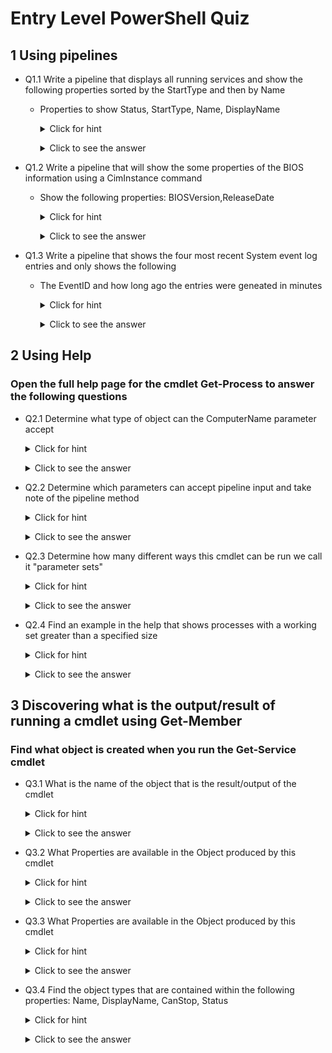 <!--
    <details><summary>Click for hint</summary><Strong> 

    ``` 
    HINT
    ```
    </Strong></details> 
    <details><summary>Click to see the answer</summary><Strong> 
    
    ```
    ANSWER
    ```
    </Strong></details> 
-->

# Entry Level PowerShell Quiz

## 1 Using pipelines

- Q1.1 Write a pipeline that displays all running services and show the following properties sorted by the StartType and then by Name
  - Properties to show Status, StartType, Name, DisplayName

    <details><summary>Click for hint</summary><Strong> 

    ``` 
    Think about the following:
    - What PowerShell command will find services 
    - What PowerShell command will sort the information
    - How do I just show running services
    ```
    </Strong></details> 
    <details><summary>Click to see the answer</summary><Strong> 
    
    ```PowerShell
    Get-Service | Where-Object {$_.Status -eq 'Running'} | Sort-Object -Property StartType,Name | Select-Object -Property Status,StartType,Name,DisplayName

    ```
    </Strong></details> 

- Q1.2 Write a pipeline that will show the some properties of the BIOS information using a CimInstance command
  - Show the following properties: BIOSVersion,ReleaseDate

    <details><summary>Click for hint</summary><Strong> 

    ``` 
    Consider:
    - How do I find a CIM class that shows bios inforamtion
    - How do I just show two of the properties
    ```
    </Strong></details> 
    <details><summary>Click to see the answer</summary><Strong> 
    
    ```PowerShell
    Get-CimInstance -ClassName Win32_BIOS | Select-Object -Property BIOSVersion,ReleaseDate
    ```
    </Strong></details> 
    
- Q1.3 Write a pipeline that shows the four most recent System event log entries and only shows the following
  - The EventID and how long ago the entries were geneated in minutes

    <details><summary>Click for hint</summary><Strong> 

    ``` 
    Consider:
    - How do I find a command that shows event logs
    - How do I show a property that I have to calculate 
    ```
    </Strong></details> 
    <details><summary>Click to see the answer</summary><Strong> 
    
    ```PowerShell
    Get-EventLog -LogName System -Newest 4 | Select-Object -Property EventID,@{n='MinutesAgo';e={((Get-Date) - $_.TimeGenerated).Minutes}}
    ```
    </Strong></details> 


## 2 Using Help

### Open the full help page for the cmdlet Get-Process to answer the following questions

  - Q2.1 Determine what type of object can the ComputerName parameter accept
 
    <details><summary>Click for hint</summary><Strong> 

    ```PowerShell
    Get-Help -Full Get-Process
    # Or you could use the following
    Get-Help -ShowWindow Get-Process
    ```
    </Strong></details> 
    <details><summary>Click to see the answer</summary><Strong> 
    
    ```
    Look for the information directly after the Parameter name "ComputerName" 
    
    -ComputerName <System.String[]>
    
    "String" is the answer, also note that String has "[]" at the end which menas that 
    This parameter can accept one or more strings as an array of strings
    ```
    </Strong></details>    
 
  - Q2.2 Determine which parameters can accept pipeline input and take note of the pipeline method  
    
    <details><summary>Click for hint</summary><Strong> 

    ```PowerShell
    Get-Help -Full Get-Process
    # Or you could use the following
    Get-Help -ShowWindow Get-Process
    ```
    </Strong></details> 
    <details><summary>Click to see the answer</summary><Strong> 
    
    ```
    Inspect all of the parameters for those that report "True" for "Accept pipeline input"?
    For Example:
    -ComputerName <System.String[]>
       Specifies the computers for which this cmdlet gets active processes. The default is the local computer.
       
       Required?                    false
       Position?                    named
       Default value                Local computer
       Accept pipeline input?       True (ByPropertyName)
       Accept wildcard characters?  false    
    
    This is one of the parameters that can "Accept pipeline input"
    and it does so by the "ByPropertyName" procedure    
    ```
    </Strong></details>   
 
  - Q2.3 Determine how many different ways this cmdlet can be run we call it "parameter sets"

    <details><summary>Click for hint</summary><Strong> 

    ```PowerShell
    Get-Help -Full Get-Process
    # Or you could use the following
    Get-Help -ShowWindow Get-Process
    ```
    </Strong></details> 
    <details><summary>Click to see the answer</summary><Strong> 
    
    ```
    Look for the "Syntax" section and count the number of ways this cmdlet can be run
    For Example:
    
    Syntax
        Get-Process [[-Name] <System.String[]>] [-ComputerName <System.String[]>] [-FileVersionInfo ] [-Module ] [<CommonParameters>]
        Get-Process [-ComputerName <System.String[]>] [-FileVersionInfo ] -Id <System.Int32[]> [-Module ] [<CommonParameters>]
        Get-Process [-ComputerName <System.String[]>] [-FileVersionInfo ] -InputObject <System.Diagnostics.Process[]> [-Module ] [<CommonParameters>]
        Get-Process -Id <System.Int32[]> -IncludeUserName  [<CommonParameters>]
        Get-Process [[-Name] <System.String[]>] -IncludeUserName  [<CommonParameters>] 
        Get-Process -IncludeUserName  -InputObject <System.Diagnostics.Process[]> [<CommonParameters>]   
    
    The answer is: there are six different ways of running this cmdlet with different parameters     
    ```
    </Strong></details>         

  - Q2.4 Find an example in the help that shows processes with a working set greater than a specified size 

    
    <details><summary>Click for hint</summary><Strong> 

    ```PowerShell
    Get-Help -Full Get-Process
    # Or you could use the following
    Get-Help -ShowWindow Get-Process
    ```
    </Strong></details> 
    <details><summary>Click to see the answer</summary><Strong> 
    
    ```
    Look throught the help until you find the examples and then look for the specific example 
    For Example:
    Example 3: Get all processes with a working set greater than a specified size
    Get-Process | Where-Object {$_.WorkingSet -gt 20000000}
    
    Read the comments associated with this example
    ```
    </Strong></details>           

        
## 3 Discovering what is the output/result of running a cmdlet using Get-Member

### Find what object is created when you run the Get-Service cmdlet

  - Q3.1 What is the name of the object that is the result/output of the cmdlet 
 
    <details><summary>Click for hint</summary><Strong> 

    ```PowerShell
    Get-Help -Full Get-Member
    
    ```
    </Strong></details> 
    <details><summary>Click to see the answer</summary><Strong> 
    
    ```PowerShell
    Get-Service | Get-Member 
    
    # Look for the TypeName information
    # The Answer is:
    #   System.ServiceProcess.ServiceController 
    # The last name is important when learning how to use PowerShell: 
    #   ServiceController 
    ```
    </Strong></details>    
 
  - Q3.2 What Properties are available in the Object produced by this cmdlet  
    
    <details><summary>Click for hint</summary><Strong> 

    ```
    Look for all of the MemberTypes that have the word Property in the typename
        
    ```
    </Strong></details> 
    <details><summary>Click to see the answer</summary><Strong> 
    
    ```
    Answer is :
    Name                MemberType    Definition
    ----                ----------    ----------
    Name                AliasProperty Name = ServiceName                                           
    RequiredServices    AliasProperty RequiredServices = ServicesDependedOn
    CanPauseAndContinue Property      bool CanPauseAndContinue {get;}
    CanShutdown         Property      bool CanShutdown {get;}
    CanStop             Property      bool CanStop {get;}
    Container           Property      System.ComponentModel.IContainer Container {get;}
    DependentServices   Property      System.ServiceProcess.ServiceController[] DependentServices {get;}
    DisplayName         Property      string DisplayName {get;set;}
    MachineName         Property      string MachineName {get;set;}
    ServiceHandle       Property      System.Runtime.InteropServices.SafeHandle ServiceHandle {get;}
    ServiceName         Property      string ServiceName {get;set;}
    ServicesDependedOn  Property      System.ServiceProcess.ServiceController[] ServicesDependedOn {get;}
    ServiceType         Property      System.ServiceProcess.ServiceType ServiceType {get;}
    Site                Property      System.ComponentModel.ISite Site {get;set;}
    StartType           Property      System.ServiceProcess.ServiceStartMode StartType {get;}
    Status              Property      System.ServiceProcess.ServiceControllerStatus Status {get;}
    ```
    </Strong></details>   
 
  - Q3.3 What Properties are available in the Object produced by this cmdlet  
    
    <details><summary>Click for hint</summary><Strong> 

    ```
    Look for all of the MemberTypes that have the word Method in the typename
        
    ```
    </Strong></details> 
    <details><summary>Click to see the answer</summary><Strong> 
    
    ```
    Answer is :
    Name                      MemberType   Definition
    ----                      ----------   ----------
    Close                     Method       void Close()
    Continue                  Method       void Continue()
    CreateObjRef              Method       System.Runtime.Remoting.ObjRef CreateObjRef(type requestedType)
    Dispose                   Method       void Dispose(), void IDisposable.Dispose()
    Equals                    Method       bool Equals(System.Object obj)
    ExecuteCommand            Method       void ExecuteCommand(int command)
    GetHashCode               Method       int GetHashCode()
    GetLifetimeService        Method       System.Object GetLifetimeService()
    GetType                   Method       type GetType()
    InitializeLifetimeService Method       System.Object InitializeLifetimeService()
    Pause                     Method       void Pause()
    Refresh                   Method       void Refresh()
    Start                     Method       void Start(), void Start(string[] args)
    Stop                      Method       void Stop()
    WaitForStatus             Method       void WaitForStatus(System.ServiceProcess.ServiceControllerStatus desiredStatus), void WaitForStatus(System....
    ToString                  ScriptMethod System.Object ToString();


    ```
    </Strong></details>   
 
- Q3.4 Find the object types that are contained within the following properties: Name, DisplayName, CanStop, Status   
    
    <details><summary>Click for hint</summary><Strong> 

    ```
    Look in the Definition column for each of the given properties 
        
    ```
    </Strong></details> 
    <details><summary>Click to see the answer</summary><Strong> 
    
    ```
    Name        MemberType    Definition
    ----        ----------    ----------
    Name        AliasProperty Name = ServiceName
    CanStop     Property      bool CanStop {get;}
    DisplayName Property      string DisplayName {get;set;}
    ServiceName Property      string ServiceName {get;set;}
    Status      Property      System.ServiceProcess.ServiceControllerStatus Status {get;}
    
    The Answer is:
    Name is an Alias Property so we follow the alias Name -> ServiceName and ServiceName contains a "string" type of object
    CanStop contains a "Boolean" type of object
    DisplayName contains a "String" type of object
    Status contains a "System.ServiceProcess.ServiceControllerStatus" type   
        
    ```
    </Strong></details>   
 
       
